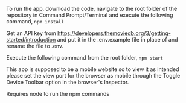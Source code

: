 To run the app, download the code, navigate to the root folder of the repository in Command Prompt/Terminal and execute the following command,
```npm install```

Get an API key from https://developers.themoviedb.org/3/getting-started/introduction and put it in the .env.example file in place of <API KEY HERE> and rename the file to .env.
  
Execute the following command from the root folder,
```npm start```

This app is supposed to be a mobile website so to view it as intended please set the view port for the browser as mobile through the Toggle Device Toolbar option in the browser's Inspector.

Requires node to run the npm commands

